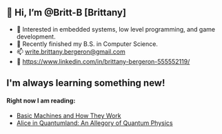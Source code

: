 ## 👋 Hi, I’m @Britt-B [Brittany]
- 👀 Interested in embedded systems, low level programming, and game development.
- 🌱 Recently finished my B.S. in Computer Science.
- 📫 write.brittany.bergeron@gmail.com
- 🤝 https://www.linkedin.com/in/brittany-bergeron-555552119/


## I'm always learning something new!
#### Right now I  am reading: 
* [Basic Machines and How They Work](https://store.doverpublications.com/0486217094.html?gclid=CjwKCAjwtfqKBhBoEiwAZuesiI2u-jDZTg0u67yoFkaoFGCeJCuSLQFdUDiTcNdjN5WhEYk-8na-NxoC4ksQAvD_BwE)
* [Alice in Quantumland: An Allegory of Quantum Physics](https://www.goodreads.com/book/show/1044095.Alice_in_Quantumland)

<!---
Britt-B/Britt-B is a ✨ special ✨ repository because its `README.md` (this file) appears on your GitHub profile.
You can click the Preview link to take a look at your changes.
--->
